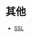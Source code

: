 # 其他

* [SSL](https://github.com/a26007565/notes/tree/5d8199f986296e312ed87bf53a822de000a49676/others/SSL.md)

